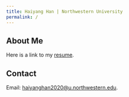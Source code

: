 ```yaml
---
title: Haiyang Han | Northwestern University
permalink: /
---
```

About Me
-----------
Here is a link to my [resume](https://users.eecs.northwestern.edu/~hhu010/docs/cv_hhy.pdf).

Contact
-----------
Email: [haiyanghan2020@u.northwestern.edu](mailto:haiyanghan2020@u.northwestern.edu).
